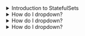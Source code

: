 <details>
<summary>Introduction to StatefulSets</summary>
<br>

  In this chapter, you’ll learn how to use StatefulSets to deploy and manage stateful applications on Kubernetes.

For the purposes of this chapter, we’re defining a stateful application as an application that creates and saves valuable data. An example might be an app that saves data about client sessions and uses it for future client sessions. Other examples include databases and other data stores.

We’ll divide the chapter as follows:

    The theory of StatefulSets
    Hands-on with StatefulSets

The theory section will introduce you to the way StatefulSets work and what they bring to the table. But don’t worry if you don’t understand everything at first, we’ll cover most of it again when we walk through the hands-on section.
The theory of StatefulSets#

It’s often useful to compare StatefulSets with Deployments. Both are first-class objects in the Kubernetes API and follow the typical Kubernetes controller architecture. These controllers run as reconciliation loops that watch the state of the cluster, via the API server, and are constantly moving the observed state of the cluster into sync with the desired state. Deployments and StatefulSets also support self-healing, scaling, updates, and more.

However, there are some vital differences. StatefulSets guarantee:

    Predictable and persistent Pod names
    Predictable and persistent DNS hostnames
    Predictable and persistent volume bindings

These three properties form the state of a Pod, sometimes referred to as the Pods sticky ID. This state/sticky ID is persisted across failures, scaling, and other scheduling operations, making StatefulSets ideal for applications where Pods are a little bit unique and not interchangeable.

As a quick example, failed Pods managed by a StatefulSet will be replaced by new Pods with the exact same Pod name, the exact same DNS hostname, and the exact same volumes. This is true even if the replacement Pod is started on a different cluster Node. The same is not true of Pods managed by a Deployment.

The following YAML snippet shows some of the fields in a typical StatefulSet manifest.
  <img width="442" alt="image" src="https://user-images.githubusercontent.com/75510135/167281629-cc07f9fe-fa4b-4488-9a20-2324b5605b9a.png">

  The name of the StatefulSet is tkb-sts and it defines three Pod replicas running the mongo:latest image. You post this to the API server, it’s persisted to the cluster store, the work is assigned to cluster Nodes, and the StatefulSet controller monitors the shared state of the cluster and makes sure the observed state matches the desired state.

That’s the big picture. Let’s take a look at some of the major characteristics of StatefulSets before walking through an example.
StatefulSet Pod naming#

All Pods managed by a StatefulSet get predictable and persistent names. These names are vital and are at the core of how Pods are started, self-healed, scaled, deleted, attached to volumes, and more.

The format of StatefulSet Pod names is <StatefulSetName>-<Integer>. The integer is a zero-based index ordinal, which is just a fancy way of saying “number starting from 0”. The first Pod created by a StatefulSet always gets index ordinal “0”, and each subsequent Pod gets the next highest ordinal. Assuming the previous YAML snippet, the first Pod created will be called tkb-sts-0, the second will be called tkb-sts-1, and the third will be called tkb-sts-2.

Be aware that StatefulSet names need to be valid DNS names, so no exotic characters! 

</details>

<details>
<summary>How do I dropdown?</summary>
<br>
This is how you dropdown.
</details>

<details>
<summary>How do I dropdown?</summary>
<br>
This is how you dropdown.
</details>

<details>
<summary>How do I dropdown?</summary>
<br>
This is how you dropdown.
</details>
